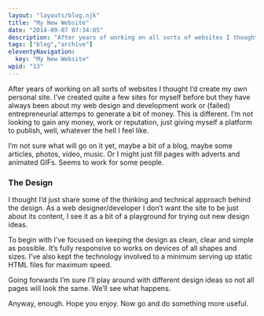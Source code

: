```yaml
---
layout: "layouts/blog.njk"
title: "My New Website"
date: "2014-09-07 07:34:05"
description: "After years of working on all sorts of websites I thought I’d create my own personal site"
tags: ["blog","archive"]
eleventyNavigation:
  key: "My New Website"
wpid: "13"
---
```

After years of working on all sorts of websites I thought I’d create my own personal site. I’ve created quite a few sites for myself before but they have always been about my web design and development work or (failed) entrepreneurial attemps to generate a bit of money. This is different. I’m not looking to gain any money, work or reputation, just giving myself a platform to publish, well, whatever the hell I feel like.

I’m not sure what will go on it yet, maybe a bit of a blog, maybe some articles, photos, video, music. Or I might just fill pages with adverts and animated GIFs. Seems to work for some people.
<h3>The Design</h3>
I thought I’d just share some of the thinking and technical approach behind the design. As a web designer/developer I don’t want the site to be just about its content, I see it as a bit of a playground for trying out new design ideas.

To begin with I’ve focused on keeping the design as clean, clear and simple as possible. It’s fully responsive so works on devices of all shapes and sizes. I’ve also kept the technology involved to a minimum serving up static HTML files for maximum speed.

Going forwards I’m sure I’ll play around with different design ideas so not all pages will look the same. We’ll see what happens.

Anyway, enough. Hope you enjoy. Now go and do something more useful.